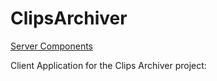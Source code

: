 # ClipsArchiver

[Server Components](https://github.com/PlusCosmic/ClipsArchiver.Server)

Client Application for the Clips Archiver project:
